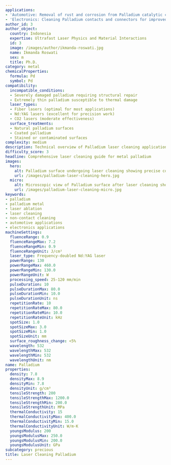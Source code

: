 ```yaml
---
applications:
- 'Automotive: Removal of rust and corrosion from Palladium catalytic converters'
- 'Electronics: Cleaning Palladium contacts and connectors for improved conductivity'
author_id: 3
author_object:
  country: Indonesia
  expertise: Ultrafast Laser Physics and Material Interactions
  id: 3
  image: /images/author/ikmanda-roswati.jpg
  name: Ikmanda Roswati
  sex: m
  title: Ph.D.
category: metal
chemicalProperties:
  formula: Pd
  symbol: Pd
compatibility:
  incompatible_conditions:
  - Severely damaged palladium requiring structural repair
  - Extremely thin palladium susceptible to thermal damage
  laser_types:
  - Fiber lasers (optimal for most applications)
  - Nd:YAG lasers (excellent for precision work)
  - CO2 lasers (moderate effectiveness)
  surface_treatments:
  - Natural palladium surfaces
  - Coated palladium
  - Stained or contaminated surfaces
complexity: medium
description: Technical overview of Palladium laser cleaning applications and parameters
difficulty_score: 3
headline: Comprehensive laser cleaning guide for metal palladium
images:
  hero:
    alt: Palladium surface undergoing laser cleaning showing precise contamination removal
    url: /images/palladium-laser-cleaning-hero.jpg
  micro:
    alt: Microscopic view of Palladium surface after laser cleaning showing detailed surface structure
    url: /images/palladium-laser-cleaning-micro.jpg
keywords:
- palladium
- palladium metal
- laser ablation
- laser cleaning
- non-contact cleaning
- automotive applications
- electronics applications
machineSettings:
  fluenceRange: 0.9
  fluenceRangeMax: 7.2
  fluenceRangeMin: 0.9
  fluenceRangeUnit: J/cm²
  laser_type: Frequency-doubled Nd:YAG laser
  powerRange: 130
  powerRangeMax: 460.0
  powerRangeMin: 130.0
  powerRangeUnit: W
  processing_speed: 25-120 mm/min
  pulseDuration: 10
  pulseDurationMax: 80.0
  pulseDurationMin: 10.0
  pulseDurationUnit: ns
  repetitionRate: 10
  repetitionRateMax: 80.0
  repetitionRateMin: 10.0
  repetitionRateUnit: kHz
  spotSize: 1.0
  spotSizeMax: 3.0
  spotSizeMin: 1.0
  spotSizeUnit: mm
  surface_roughness_change: <5%
  wavelength: 532
  wavelengthMax: 532
  wavelengthMin: 532
  wavelengthUnit: nm
name: Palladium
properties:
  density: 7.8
  densityMax: 8.9
  densityMin: 7.8
  densityUnit: g/cm³
  tensileStrength: 200
  tensileStrengthMax: 1200.0
  tensileStrengthMin: 200.0
  tensileStrengthUnit: MPa
  thermalConductivity: 15
  thermalConductivityMax: 400.0
  thermalConductivityMin: 15.0
  thermalConductivityUnit: W/m·K
  youngsModulus: 200
  youngsModulusMax: 250.0
  youngsModulusMin: 200.0
  youngsModulusUnit: GPa
subcategory: precious
title: Laser Cleaning Palladium
---
```

